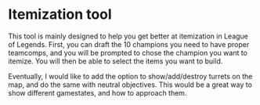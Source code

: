 # Itemization tool

This tool is mainly designed to help you get better at itemization in League of Legends.
First, you can draft the 10 champions you need to have proper teamcomps, and you will be prompted to chose
the champion you want to itemize. You will then be able to select the items you want to build.

Eventually, I would like to add the option to show/add/destroy turrets on the map, and do the same with
neutral objectives. This would be a great way to show different gamestates, and how to approach them.